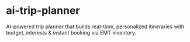 # ai-trip-planner
AI-powered trip planner that builds real-time, personalized itineraries with budget, interests &amp; instant booking via EMT inventory.
